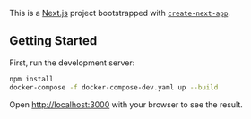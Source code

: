 This is a [Next.js](https://nextjs.org/) project bootstrapped with [`create-next-app`](https://github.com/vercel/next.js/tree/canary/packages/create-next-app).

## Getting Started

First, run the development server:

```bash
npm install
docker-compose -f docker-compose-dev.yaml up --build

```

Open [http://localhost:3000](http://localhost:3000) with your browser to see the result.
